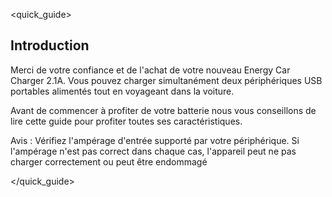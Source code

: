 <quick_guide>
## Introduction

Merci de votre confiance et de l'achat de votre nouveau Energy Car Charger 2.1A. Vous pouvez charger simultanément deux périphériques USB portables alimentés tout en voyageant dans la voiture.

Avant de commencer à profiter de votre batterie nous vous conseillons de lire cette guide pour profiter toutes ses caractéristiques.

Avis : Vérifiez l'ampérage d'entrée supporté par votre périphérique. Si l'ampérage n'est pas correct dans chaque cas, l'appareil peut ne pas charger correctement ou peut être endommagé

</quick_guide>

